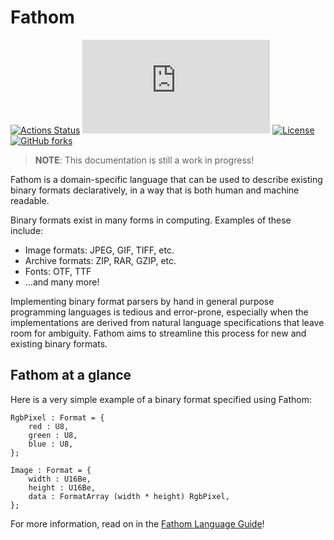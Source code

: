 # Fathom

[![Actions Status][actions-badge]][actions-url]
[![Matrix][matrix-badge]][matrix-lobby]
[![License][license-badge]][license-url]
[![GitHub forks][forks-badge]][github-url]

[actions-badge]: https://github.com/yeslogic/fathom/workflows/ci/badge.svg
[actions-url]: https://github.com/yeslogic/fathom/actions
[matrix-badge]: https://img.shields.io/matrix/fathom-lang:matrix.org?label=%23fathom-lang%3Amatrix.org
[matrix-lobby]: https://app.element.io/#/room/#fathom-lang:matrix.org
[license-badge]: https://img.shields.io/github/license/yeslogic/fathom
[license-url]: https://github.com/yeslogic/fathom/blob/master/LICENSE
[forks-badge]: https://img.shields.io/github/forks/yeslogic/fathom?style=social
[github-url]: https://github.com/yeslogic/fathom

> **NOTE**: This documentation is still a work in progress!

Fathom is a domain-specific language that can be used to describe existing binary formats declaratively,
in a way that is both human and machine readable.

Binary formats exist in many forms in computing. Examples of these include:

- Image formats: JPEG, GIF, TIFF, etc.
- Archive formats: ZIP, RAR, GZIP, etc.
- Fonts: OTF, TTF
- &hellip;and many more!

Implementing binary format parsers by hand in general purpose programming languages is tedious and error-prone,
especially when the implementations are derived from natural language specifications that leave room for ambiguity.
Fathom aims to streamline this process for new and existing binary formats.

## Fathom at a glance

Here is a very simple example of a binary format specified using Fathom:

```fathom
RgbPixel : Format = {
    red : U8,
    green : U8,
    blue : U8,
};

Image : Format = {
    width : U16Be,
    height : U16Be,
    data : FormatArray (width * height) RgbPixel,
};
```

For more information, read on in the [Fathom Language Guide](./guide.md)!
